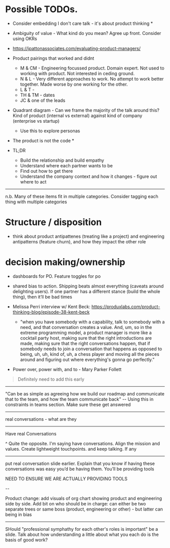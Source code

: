 # Possible TODOs.

* Consider embedding I don't care talk - it's about product thinking
  * 
* Ambiguity of value - What kind do you mean? Agree up front. Consider using OKRs

* https://jpattonassociates.com/evaluating-product-managers/


* Product pairings that worked and didnt
  * M & CM - Engineering focussed product. Domain expert. Not used to working with product. Not interested in ceding ground.
  * N & L - Very different approaches to work. No attempt to work better together. Made worse by one working for the other. 
  * L & T - 
  * TH & TM - dates
  * JC & one of the leads


* Quadrant diagram - Can we frame the majority of the talk around this? Kind of product (internal vs external) against kind of company (enterprise vs startup)
  * Use this to explore personas



* The product is not the code
  * 

* TL;DR
  * Build the relationship and build empathy
  * Understand where each partner wants to be
  * Find out how to get there
  * Understand the company context and how it changes - figure out where to act




---

n.b. Many of these items fit in multiple categories. Consider tagging each thing with multiple categories


# Structure / disposition



* think about product antipattenes (treating like a project) and engineering antipatterns (feature churn), and how they impact the other role



# decision making/ownership


  



* dashboards for PO. Feature toggles for po

* shared bias to action. Shipping beats almost everything (caveats around delighting users). If one partner has a different stance (build the whole thing), then it’ll be bad times


* Melissa Perri interview w/ Kent Beck: https://produxlabs.com/product-thinking-blog/episode-38-kent-beck
  * "when you have somebody with a capability, talk to somebody with a need, and that conversation creates a value. And, um, so in the extreme programming model, a product manager is more like a cocktail party host, making sure that the right introductions are made, making sure that the right conversations happen, that if somebody needs to join a conversation that happens as opposed to being, uh, uh, kind of, uh, a chess player and moving all the pieces around and figuring out where everything's gonna go perfectly."



* Power over, power with, and to - Mary Parker Follett
> Definitely need to add this early

---

"Can be as simple as agreeing how we build our roadmap and communicate that to the team, and how the team communicate back" -- Using this in constraints in teams section. Make sure these get answered

---

real conversations - what are they


---

Have real Conversations

^ Quite the opposite. I'm saying have conversations. Align the mission and values. Create lightweight touchpoints. and keep talking. If any

---

put real conversation slide earlier. Explain that you know if having these conversations was easy you’d be having them. You’ll be providing tools

NEED TO ENSURE WE ARE ACTUALLY PROVIDING TOOLS

--

Product change: add visuals of org chart showing product and engineering side by side. Add bit on who should be in charge: can either be two separate trees or same boss (product, engineering or other) - but latter can being in bias

---

SHould "professional symphathy for each other's roles is important" be a slide.
Talk about how understanding a little about what you each do is the basis of good work?
